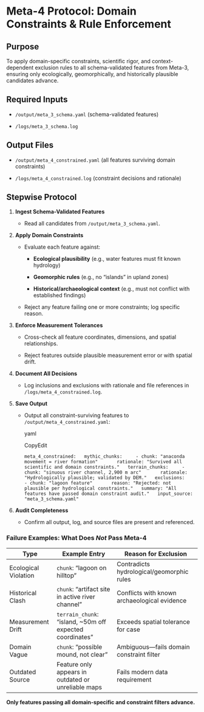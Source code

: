 # **Meta-4 Protocol: Domain Constraints & Rule Enforcement**

## Purpose

To apply domain-specific constraints, scientific rigor, and context-dependent exclusion rules to all schema-validated features from Meta-3, ensuring only ecologically, geomorphically, and historically plausible candidates advance.

## Required Inputs

- `/output/meta_3_schema.yaml` (schema-validated features)
    
- `/logs/meta_3_schema.log`
    

## Output Files

- `/output/meta_4_constrained.yaml` (all features surviving domain constraints)
    
- `/logs/meta_4_constrained.log` (constraint decisions and rationale)
    

## Stepwise Protocol

1. **Ingest Schema-Validated Features**
    
    - Read all candidates from `/output/meta_3_schema.yaml`.
        
2. **Apply Domain Constraints**
    
    - Evaluate each feature against:
        
        - **Ecological plausibility** (e.g., water features must fit known hydrology)
            
        - **Geomorphic rules** (e.g., no “islands” in upland zones)
            
        - **Historical/archaeological context** (e.g., must not conflict with established findings)
            
    - Reject any feature failing one or more constraints; log specific reason.
        
3. **Enforce Measurement Tolerances**
    
    - Cross-check all feature coordinates, dimensions, and spatial relationships.
        
    - Reject features outside plausible measurement error or with spatial drift.
        
4. **Document All Decisions**
    
    - Log inclusions and exclusions with rationale and file references in `/logs/meta_4_constrained.log`.
        
5. **Save Output**
    
    - Output all constraint-surviving features to `/output/meta_4_constrained.yaml`:
        
        yaml
        
        CopyEdit
        
        `meta_4_constrained:   mythic_chunks:     - chunk: "anaconda movement = river formation"       rationale: "Survived all scientific and domain constraints."   terrain_chunks:     - chunk: "sinuous river channel, 2,900 m arc"       rationale: "Hydrologically plausible; validated by DEM."   exclusions:     - chunk: "lagoon feature"       reason: "Rejected: not plausible per hydrological constraints."   summary: "All features have passed domain constraint audit."   input_source: "meta_3_schema.yaml"`
        
6. **Audit Completeness**
    
    - Confirm all output, log, and source files are present and referenced.

### Failure Examples: What Does _Not_ Pass Meta-4

|Type|Example Entry|Reason for Exclusion|
|---|---|---|
|Ecological Violation|`chunk`: “lagoon on hilltop”|Contradicts hydrological/geomorphic rules|
|Historical Clash|`chunk`: “artifact site in active river channel”|Conflicts with known archaeological evidence|
|Measurement Drift|`terrain_chunk`: “island, ~50m off expected coordinates”|Exceeds spatial tolerance for case|
|Domain Vague|`chunk`: “possible mound, not clear”|Ambiguous—fails domain constraint filter|
|Outdated Source|Feature only appears in outdated or unreliable maps|Fails modern data requirement|

**Only features passing all domain-specific and constraint filters advance.**
